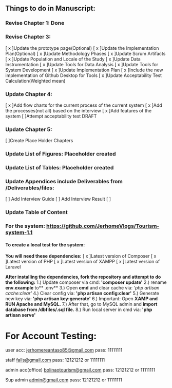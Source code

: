 ## Things to do in Manuscript:
### Revise Chapter 1: Done
### Revise Chapter 3:
[ x ]Update the prototype page(Optional)
[ x ]Update the Implementation Plan(Optional)
[ x ]Update Methodology Phases
[ x ]Update Scrum Artifacts
[ x ]Update Population and Locale of the Study
[ x ]Update Data Instrumentation
[ x ]Update Tools for Data Analysis
[ x ]Update Tools for System Development
[ x ]Update Implementation Plan
[ x ]Include the new implementation of Github Desktop for Tools
[ x ]Update Acceptability Test Calculation(Weighted mean)

### Update Chapter 4:
[ x ]Add flow charts for the current process of the current system
[ x ]Add the processes(not all) based on the interview 
[ x ]Add features of the system 
[ ]Attempt acceptability test DRAFT
### Update Chapter 5:
[ ]Create Place Holder Chapters
### Update List of Figures: Placeholder created
### Update List of Tables: Placeholder created
### Update Appendices include Deliverables from /Deliverables/files:
[ ] Add Interview Guide
[ ] Add Interview Result
[ ] 
### Update Table of Content

### For the system: https://github.com/JerhomeVlogs/Tourism-system-1.1
#### To create a local test for the system:
**You will need these dependencies:**
[ x ]Latest version of Composer
[ x ]Latest version of PHP
[ x ]Latest version of XAMPP
[ x ]Latest version of Laravel

**After installing the dependencies, fork the repository and attempt to do the following:**
1.) Update composer via cmd: **'composer update'**
2.) rename **env.example** to** .env**
3.) Open **cmd** and clear cache via: *'php artisan cache:clear'*
4.) Clear config via: **'php artisan config:clear'**
5.) Generate new key via: **'php artisan key:generate'**
6.) Important: Open **XAMP and RUN Apache and MySQL.**
7.) After that, go to MySQL admin and **import database from /dbfiles/.sql file.**
8.) Run local server in cmd via: **'php artisan serve'**



# For Account Testing:
user acc:
jerhomereantaso85@gmail.com
pass: 11111111

staff
falls@gmail.com
pass: 12121212 or 11111111

admin acc(office)
bolinaotourism@gmail.com
pass: 12121212 or 11111111

Sup admin
admin@gmail.com
pass: 12121212 or 11111111